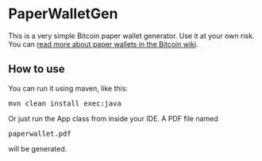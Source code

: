 PaperWalletGen
==============
This is a very simple Bitcoin paper wallet generator.  Use it at your own risk.  You can [read more about paper wallets in the Bitcoin wiki](https://en.bitcoin.it/wiki/Paper_wallet).

How to use
----------
You can run it using maven, like this:

<pre>mvn clean install exec:java</pre>

Or just run the App class from inside your IDE.  A PDF file named <pre>paperwallet.pdf</pre> will be generated.
